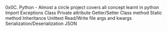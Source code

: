 0x0C. Python - Almost a circle
project covers all concept learnt in python
Import
Exceptions
Class
Private attribute
Getter/Setter
Class method
Static method
Inheritance
Unittest
Read/Write file
args and kwargs
Serialization/Deserialization
JSON
